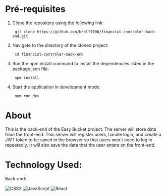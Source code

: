 

# Pré-requisites

1. Clone the repository using the following link:

        git clone https://github.com/brnlf1990/financial-controler-back-end.git

2. Navigate to the directory of the cloned project:

        cd financial-controler-back-end

3. Run the npm install command to install the dependencies listed in the package.json file:
   
        npm install

4. Start the application in development mode:
        
        npm run dev


# About

This is the back-end of the Easy Bucket project. The server will store data from the front-end. This server will register users, handle login, and create a JWT token to be saved in the browser so that users won't need to log in repeatedly. It will also save the data that the user enters on the front-end.

# Technology Used:
Back-end:

<img align="center" alt="CSS3" src="https://img.shields.io/badge/Node.js-43853D?style=for-the-badge&logo=node.js&logoColor=white">
<img align="center" alt="JavaScript" src="https://img.shields.io/badge/JavaScript-F7DF1E?style=for-the-badge&logo=javascript&logoColor=black">
<img align="center" alt="React" src="https://img.shields.io/badge/React-20232A?style=for-the-badge&logo=react&logoColor=61DAFB">
